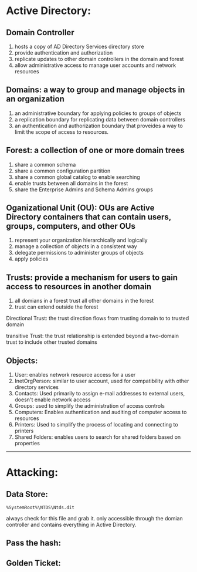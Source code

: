 # Active Directory:
## Domain Controller
1. hosts a copy of AD Directory Services directory store
2. provide authentication and authorization
3. replicate updates to other domain controllers in the domain and forest
4. allow administrative access to manage user accounts and network resources

## Domains: a way to group and manage objects in an organization
1. an administrative boundary for applying policies to groups of objects
2. a replication boundary for replicating data between domain controllers
3. an authentication and authorization boundary that proveides a way to limit the scope of access to resources. 

## Forest: a collection of one or more domain trees
1. share a common schema
2. share a common configuration partition
3. share a common global catalog to enable searching
4. enable trusts between all domains in the forest
5. share the Enterprise Admins and Schema Admins groups

## Oganizational Unit (OU): OUs are Active Directory containers that can contain users, groups, computers, and other OUs
1. represent your organization hierarchically and logically
2. manage a collection of objects in a consistent way
3. delegate permissions to administer groups of objects
4. apply policies

## Trusts: provide a mechanism for users to gain access to resources in another domain
1. all domians in a forest trust all other domains in the forest
2. trust can extend outside the forest

Directional Trust: the trust direction flows from trusting domain to to trusted domain

transitive Trust: the trust relationship is extended beyond a two-domain trust to include other trusted domains 

## Objects:
1. User: enables network resource access for a user
2. InetOrgPerson: similar to user account, used for compatibility with other directory services
3. Contacts: Used primarily to assign e-mail addresses to external users, doesn't enable network access
4. Groups: used to simplify the administration of access controls
5. Computers: Enables authentication and auditing of computer access to resources
6. Printers: Used to simplify the process of locating and connecting to printers
7. Shared Folders: enables users to search for shared folders based on properties


**********************

# Attacking:
## Data Store:
```
%SystemRoot%\NTDS\Ntds.dit
```
always check for this file and grab it. only accessible through the domian controller and contains everything in Active Directory. 


## Pass the hash:


## Golden Ticket: 

